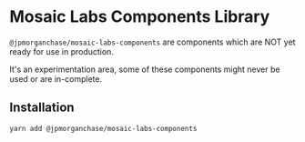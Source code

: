 # Mosaic Labs Components Library

`@jpmorganchase/mosaic-labs-components` are components which are NOT yet ready for use in production.

It's an experimentation area, some of these components might never be used or are in-complete.

## Installation

`yarn add @jpmorganchase/mosaic-labs-components`
